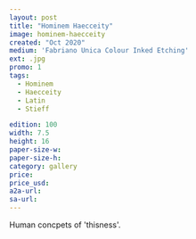 ```yaml
---
layout: post
title: "Hominem Haecceity"
image: hominem-haecceity
created: "Oct 2020"
medium: 'Fabriano Unica Colour Inked Etching'
ext: .jpg
promo: 1
tags:
  - Hominem
  - Haecceity
  - Latin
  - Stieff

edition: 100
width: 7.5
height: 16
paper-size-w: 
paper-size-h: 
category: gallery
price: 
price_usd: 
a2a-url: 
sa-url: 
---
```


Human concpets of 'thisness'.